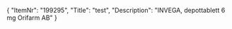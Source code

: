 {
  "ItemNr": "199295",
  "Title": "test",
  "Description": "INVEGA, depottablett 6 mg Orifarm AB"
}